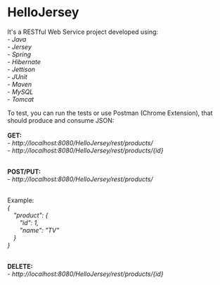 # HelloJersey
It's a RESTful Web Service project developed using:
<i>
<br>- Java
<br>- Jersey
<br>- Spring
<br>- Hibernate
<br>- Jettison
<br>- JUnit
<br>- Maven
<br>- MySQL
<br>- Tomcat
</i>

To test, you can run the tests or use Postman (Chrome Extension), that should produce and consume JSON:
<br>
<br><b>GET:</b>
<i>
<br>- http://localhost:8080/HelloJersey/rest/products/
<br>- http://localhost:8080/HelloJersey/rest/products/{id}
</i>

<br><b>POST/PUT:</b>
<i>
<br>- http://localhost:8080/HelloJersey/rest/products/
</i>

<br>Example:
<i>
<br>{
<br>&emsp;"product": {
<br>&emsp;&emsp;"id": 1,
<br>&emsp;&emsp;"name": "TV"
<br>&emsp;}
<br>}
</i>

<br><b>DELETE:</b>
<i>
<br>- http://localhost:8080/HelloJersey/rest/products/{id}
</i>
